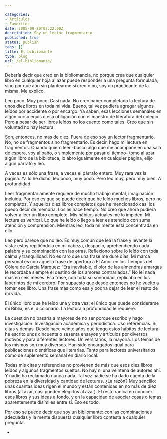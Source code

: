 ```yaml
---

categories:
- Artículos
- Favoritos
date: 2005-09-20T02:22:00Z
description: Soy un lector fragmentario
published: true
status: publish
tags: []
title: El bibliomante
type: blog
url: /el-bibliomante/
---
```


Debería decir que creo en la bibliomancia, no porque crea que cualquier libro en cualquier hoja al azar puede responder a una pregunta formulada, sino por que aún sin plantearme si creo o no, soy un practicante de la misma. Me explico.

Leo poco. Muy poco. Casi nada. No creo haber completado la lectura de unos diez libros en toda mi vida. Bueno, tal vez pudiera agregar algunos leídos por accidente o por encargo. Ya saben, esas lecciones semanales en algún curso equis o esa obligación con el maestro de literatura del colegio. Pero a pesar de ser libros leídos no los cuento como tales. Creo que sin voluntad no hay lectura.


Son, entonces, no mas de diez. Fuera de eso soy un lector fragmentario. No, no de fragmentos sino fragmentario. Es decir, hago mi lectura en fragmentos. Cuando quiero leer -busco algo que me acompañe en una sala de espera, voy al baño, o simplemente por pasar el tiempo- tomo al azar algún libro de la biblioteca, lo abro igualmente en cualquier página, elijo algún párrafo y leo.

A veces es sólo una frase, a veces el párrafo entero. Muy rara vez la página. Ya lo he dicho, leo poco, muy poco. Pero leo muy, pero muy bien. A profundidad.

Leer fragmentariamente requiere de mucho trabajo mental, imaginación incluida. Por eso es que se puede decir que he leído muchos libros, pero no completos. Y aquellos diez libros completos que he mencionado casi los puedo decir de memoria. Los leí hace tiempo. No creo que ahora pudiera volver a leer un libro completo. Mis hábitos actuales me lo impiden. Mi lectura es vertical. Lo que he leído o llego a leer es atendido con suma atención y comprensión. Mientras leo, toda mi mente está concentrada en ello.

Leo pero parece que no leo. Es muy común que lea la frase y levante la vista: estoy repitiéndola en mi cabeza, despacio, aprehendiendo cada palabra y su combinación con las otras. Reflexiono sobre lo leído con toda calma y tranquilidad. No es raro que una frase me dure días. Mi marca personal es con aquella frase de apertura a El Amor en los Tiempos del Cólera de García Márquez: “Era inevitable, el olor de las almendras amargas le recordaba siempre el destino de los amores contrariados.” No leí nada más en seis meses. Esa frase, con toda su sonoridad, replicaba en los laberintos de mi cerebro. Por supuesto que desde entonces no he vuelto a tomar ese libro. Una frase más como esa y podría dejar de leer el resto de mi vida.

El único libro que he leído una y otra vez; el único que puede considerarse mi Biblia, es el diccionario. La lectura a profundidad le requiere.

La cuestión no pasaría a mayores de no ser porque escribo y hago investigación. Investigación académica y periodística. Uso referencias. Sí, citas y demás. Desde hace veinte años que tengo estos hábitos de lectura he escrito unos cincuenta o sesenta ensayos y artículos por diversos motivos y para diferentes lectores. Universitarios, la mayoría. Los temas de los mismos son muy diversos. Han sido encargados igual para publicaciones científicas que literarias. Tanto para lectores universitarios como de suplemento semanal en diario local.

Todas mis citas y referencias no provienen de más que esos diez libros leídos y algunos fragmentos sueltos. No hay ni una veintena de autores ahí. Y nadie ha reclamado nunca nada. Tal vez nadie se ha dado cuenta de la pobreza en la diversidad y cantidad de lecturas. ¿La razón? Muy sencillo: unas cuantas ideas rigen el mundo y están contenidas en no más de diez libros (al azar, casi pueden elegirlos al azar). El resto radica en conocer esos libros y sus ideas a fondo, y en la capacidad de asociar cosas o temas aparentemente disímiles entre sí. Eso es todo.

Por eso se puede decir que soy un bibliomante: con las combinaciones adecuadas y la mente dispuesta cualquier libro contesta a cualquier pregunta.

*
